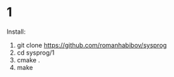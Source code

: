 # 1
Install:

1. git clone https://github.com/romanhabibov/sysprog
2. cd sysprog/1
3. cmake .
4. make

